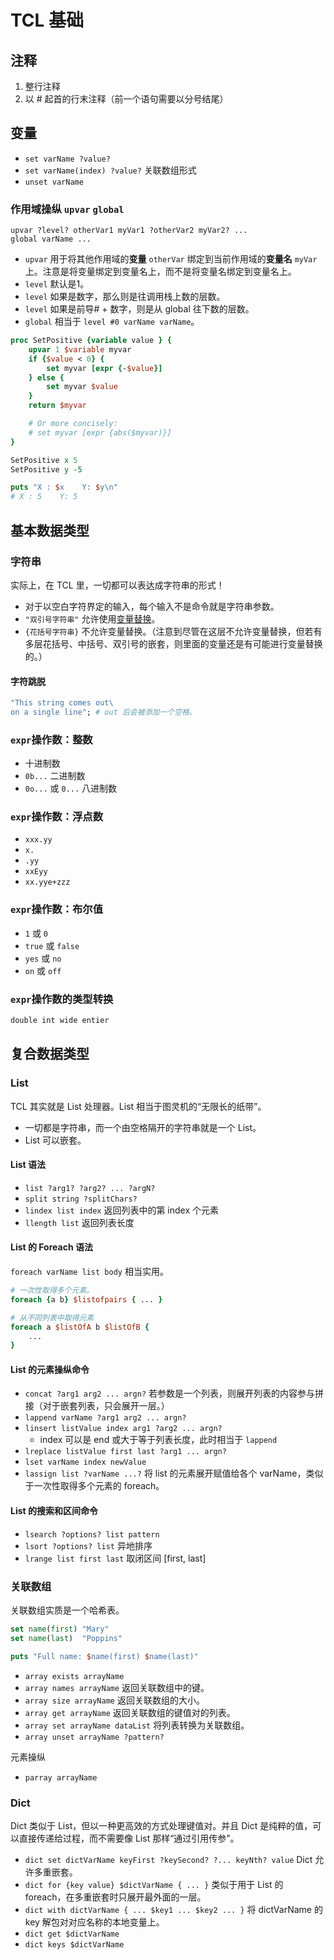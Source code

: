 # TCL 基础

## 注释

1. 整行注释
2. 以 # 起首的行末注释（前一个语句需要以分号结尾）

## 变量

- `set varName ?value?`
- `set varName(index) ?value?` 关联数组形式
- `unset varName`

### 作用域操纵 `upvar` `global`

`upvar ?level? otherVar1 myVar1 ?otherVar2 myVar2? ...`\
`global varName ...`

- `upvar` 用于将其他作用域的**变量** `otherVar` 绑定到当前作用域的**变量名** `myVar` 上。注意是将变量绑定到变量名上，而不是将变量名绑定到变量名上。
- `level` 默认是1。
- `level` 如果是数字，那么则是往调用栈上数的层数。
- `level` 如果是前导# + 数字，则是从 global 往下数的层数。
- `global` 相当于 `level #0 varName varName`。

``` tcl
proc SetPositive {variable value } {
    upvar 1 $variable myvar
    if {$value < 0} {
        set myvar [expr {-$value}]
    } else {
        set myvar $value
    }
    return $myvar

    # Or more concisely:
    # set myvar [expr {abs($myvar)}]
}

SetPositive x 5
SetPositive y -5

puts "X : $x    Y: $y\n"
# X : 5    Y: 5
```

## 基本数据类型

### 字符串

实际上，在 TCL 里，一切都可以表达成字符串的形式！

- 对于以空白字符界定的输入，每个输入不是命令就是字符串参数。
- `"双引号字符串"` 允许使用[变量替换](tcl-02-statement.md#变量替换)。
- `{花括号字符串}` 不允许变量替换。（注意到尽管在这层不允许变量替换，但若有多层花括号、中括号、双引号的嵌套，则里面的变量还是有可能进行变量替换的。）

#### 字符跳脱

``` tcl
"This string comes out\
on a single line"; # out 后会被添加一个空格。
```

### `expr`操作数：整数

- 十进制数
- `0b...` 二进制数
- `0o...` 或 `0...` 八进制数

### `expr`操作数：浮点数

- `xxx.yy`
- `x.`
- `.yy`
- `xxEyy`
- `xx.yye+zzz`

### `expr`操作数：布尔值

- `1` 或 `0`
- `true` 或 `false`
- `yes` 或 `no`
- `on` 或 `off`

### `expr`操作数的类型转换

``` tcl
double int wide entier
```

## 复合数据类型

### List

TCL 其实就是 List 处理器。List 相当于图灵机的“无限长的纸带”。

- 一切都是字符串，而一个由空格隔开的字符串就是一个 List。
- List 可以嵌套。

#### List 语法

- `list ?arg1? ?arg2? ... ?argN?`
- `split string ?splitChars?`
- `lindex list index` 返回列表中的第 index 个元素
- `llength list` 返回列表长度

#### List 的 Foreach 语法

`foreach varName list body` 相当实用。

``` tcl
# 一次性取得多个元素。
foreach {a b} $listofpairs { ... }

# 从不同列表中取得元素
foreach a $listOfA b $listOfB {
    ...
}
```

#### List 的元素操纵命令

- `concat ?arg1 arg2 ... argn?` 若参数是一个列表，则展开列表的内容参与拼接（对于嵌套列表，只会展开一层。）
- `lappend varName ?arg1 arg2 ... argn?`
- `linsert listValue index arg1 ?arg2 ... argn?`
  - index 可以是 end 或大于等于列表长度，此时相当于 `lappend`
- `lreplace listValue first last ?arg1 ... argn?`
- `lset varName index newValue`
- `lassign list ?varName ...?` 将 list 的元素展开赋值给各个 varName，类似于一次性取得多个元素的 foreach。

#### List 的搜索和区间命令

- `lsearch ?options? list pattern`
- `lsort ?options? list` 异地排序
- `lrange list first last` 取闭区间 [first, last]

### 关联数组

关联数组实质是一个哈希表。

``` tcl
set name(first) "Mary"
set name(last)  "Poppins"

puts "Full name: $name(first) $name(last)"
```

- `array exists arrayName`
- `array names arrayName` 返回关联数组中的键。
- `array size arrayName` 返回关联数组的大小。
- `array get arrayName` 返回关联数组的键值对的列表。
- `array set arrayName dataList` 将列表转换为关联数组。
- `array unset arrayName ?pattern?`

元素操纵

- `parray arrayName`

### Dict

Dict 类似于 List，但以一种更高效的方式处理键值对。并且 Dict 是纯粹的值，可以直接传递给过程，而不需要像 List 那样“通过引用传参”。

- `dict set dictVarName keyFirst ?keySecond? ?... keyNth? value` Dict 允许多重嵌套。
- `dict for {key value} $dictVarName { ... }` 类似于用于 List 的 foreach，在多重嵌套时只展开最外面的一层。
- `dict with dictVarName { ... $key1 ... $key2 ... }` 将 dictVarName 的 key 解包对对应名称的本地变量上。
- `dict get $dictVarName`
- `dict keys $dictVarName`
